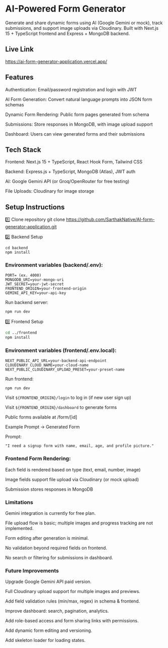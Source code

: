 # AI-Powered Form Generator
Generate and share dynamic forms using AI (Google Gemini or mock), track submissions, and support image uploads via Cloudinary. Built with Next.js 15 + TypeScript frontend and Express + MongoDB backend.
## Live Link
https://ai-form-generator-application.vercel.app/

## Features

Authentication: Email/password registration and login with JWT

AI Form Generation: Convert natural language prompts into JSON form schemas

Dynamic Form Rendering: Public form pages generated from schema

Submissions: Store responses in MongoDB, with image upload support

Dashboard: Users can view generated forms and their submissions

## Tech Stack

Frontend: Next.js 15 + TypeScript, React Hook Form, Tailwind CSS

Backend: Express.js + TypeScript, MongoDB (Atlas), JWT auth

AI: Google Gemini API (or Groq/OpenRouter for free testing)

File Uploads: Cloudinary for image storage

## Setup Instructions
1️⃣ Clone repository
git clone https://github.com/SarthakNative/AI-form-generator-application.git 

2️⃣ Backend Setup
```
cd backend
npm install
```
### Environment variables (backend/.env):
```
PORT= (ex. 4000)
MONGODB_URI=your-mongo-uri
JWT_SECRET=your-jwt-secret
FRONTEND_ORIGIN=your-frontend-origin
GEMINI_API_KEY=your-api-key
```

Run backend server:
```bash
npm run dev
```

3️⃣ Frontend Setup

```bash
cd ../frontend
npm install
```

### Environment variables (frontend/.env.local):
```
NEXT_PUBLIC_API_URL=your-backend-api-endpoint
CLOUDINARY_CLOUD_NAME=your-cloud-name
NEXT_PUBLIC_CLOUDINARY_UPLOAD_PRESET=your-preset-name
```
Run frontend:
```
npm run dev
```

Visit `${FRONTEND_ORIGIN}/login` to log in (if new user sign up)

Visit `${FRONTEND_ORIGIN}/dashboard` to generate forms

Public forms available at /form/[id]

Example Prompt → Generated Form

Prompt:
```
"I need a signup form with name, email, age, and profile picture."
```
### Frontend Form Rendering:

Each field is rendered based on type (text, email, number, image)

Image fields support file upload via Cloudinary (or mock upload)

Submission stores responses in MongoDB

### Limitations

Gemini integration is currently for free plan. 

File upload flow is basic; multiple images and progress tracking are not implemented.

Form editing after generation is minimal.

No validation beyond required fields on frontend.

No search or filtering for submissions in dashboard.

### Future Improvements

Upgrade Google Gemini API paid version.

Full Cloudinary upload support for multiple images and previews.

Add field validation rules (min/max, regex) in schema & frontend.

Improve dashboard: search, pagination, analytics.

Add role-based access and form sharing links with permissions.

Add dynamic form editing and versioning.

Add skeleton loader for loading states.
